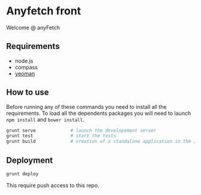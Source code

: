 Anyfetch front
==============

Welcome @ anyFetch

## Requirements

* node.js
* compass
* [yeoman](http://yeoman.io/)


## How to use

Before running any of these commands you need to install all the requirements. To load all the dependents packages you will need to launch `npm install` and `bower install`.

```sh
grunt serve				# launch the developement server
grunt test				# start the tests
grunt build				# creation of a standalone application in the /build directory
```

## Deployment
 
 ```sh
 grunt deploy
 ```
 
 This require push access to this repo.
